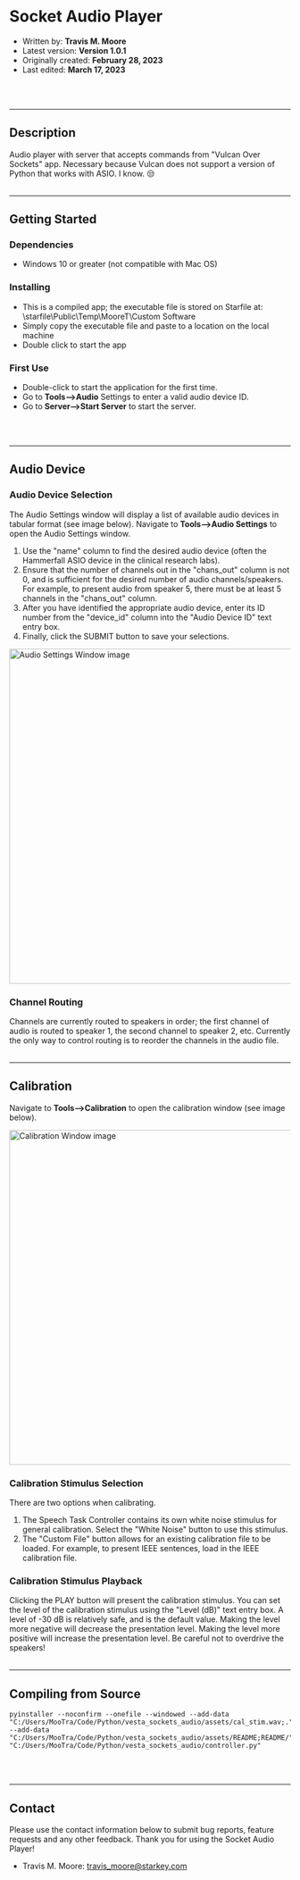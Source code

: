 # **Socket Audio Player**

- Written by: **Travis M. Moore**
- Latest version: **Version 1.0.1**
- Originally created: **February 28, 2023**
- Last edited: **March 17, 2023**
<br>
<br>

---

## Description
Audio player with server that accepts commands from "Vulcan Over Sockets" app. Necessary because Vulcan does not support a version of Python that works with ASIO. I know. 😒
<br>
<br>

---

## Getting Started

### Dependencies

- Windows 10 or greater (not compatible with Mac OS)

### Installing

- This is a compiled app; the executable file is stored on Starfile at: \\starfile\Public\Temp\MooreT\Custom Software
- Simply copy the executable file and paste to a location on the local machine
- Double click to start the app

### First Use
- Double-click to start the application for the first time.
- Go to **Tools-->Audio** Settings to enter a valid audio device ID.
- Go to **Server-->Start Server** to start the server.
<br>
<br>

---

## Audio Device
### Audio Device Selection
The Audio Settings window will display a list of available audio devices in 
tabular format (see image below). Navigate to **Tools-->Audio Settings** to open the Audio Settings window.

1. Use the "name" column to find the desired audio device (often 
the Hammerfall ASIO device in the clinical research labs). 
2. Ensure that the number of channels out in the "chans_out" column is not 0, 
and is sufficient for the desired number of audio channels/speakers. For example, to present audio from speaker 5, there must be at least 5 channels in the "chans_out" column.
3. After you have identified the appropriate audio device, enter its ID number 
from the "device_id" column into the "Audio Device ID" text entry box. 
4. Finally, click the SUBMIT button to save your selections. 

<img src="audio_settings_window.png" alt="Audio Settings Window image" width="600"/>

### Channel Routing
Channels are currently routed to speakers in order; the first channel of audio is routed to speaker 1, the second channel to speaker 2, etc. Currently the only way to control routing is to reorder the channels in the audio file. 
<br>
<br>

---

## Calibration
Navigate to **Tools-->Calibration** to open the calibration window (see image below).

<!-- <img src="./assets/images/calibration_window.png" alt="Calibration Window image" width="600"/> -->
<img src="calibration_window.png" alt="Calibration Window image" width="600"/>

### Calibration Stimulus Selection
There are two options when calibrating.

1. The Speech Task Controller contains its own white noise stimulus for general calibration. Select the "White Noise" button to use this stimulus.
2. The "Custom File" button allows for an existing calibration file to be loaded. For example, to present IEEE sentences, load in the IEEE calibration file. 

### Calibration Stimulus Playback
Clicking the PLAY button will present the calibration stimulus. You can set the level of the calibration stimulus using the "Level (dB)" text entry box. A level of -30 dB is relatively safe, and is the default value. Making the level more negative will decrease the presentation level. Making the level more positive will increase the presentation level. Be careful not to overdrive the speakers!
<br>
<br>

---

## Compiling from Source
```
pyinstaller --noconfirm --onefile --windowed --add-data "C:/Users/MooTra/Code/Python/vesta_sockets_audio/assets/cal_stim.wav;." --add-data "C:/Users/MooTra/Code/Python/vesta_sockets_audio/assets/README;README/"  "C:/Users/MooTra/Code/Python/vesta_sockets_audio/controller.py"
```
<br>
<br>

---

## Contact
Please use the contact information below to submit bug reports, feature requests and any other feedback. Thank you for using the Socket Audio Player!

- Travis M. Moore: travis_moore@starkey.com
